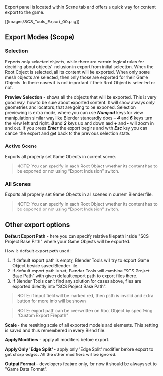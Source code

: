 Export panel is located within Scene tab and offers a quick way for content export to the game.

[[images/SCS_Tools_Export_00.png]]

## Export Modes (Scope)

### Selection

Exports only selected objects, while there are certain logical rules for deciding about objects' inclusion in export from initial selection. When the Root Object is selected, all its content will be exported. When only some mesh objects are selected, then only those are exported for their Game Objects. In these cases it is not important if their Root Object is selected or not.

**Preview Selection** - shows all the objects that will be exported. This is very good way, how to be sure about exported content. It will show always only geometries and locators, that are going to be exported. Selection previewing is extra mode, where you can use ***Numpad*** keys for view manipulation similar way like Blender standardly does – ***4*** and ***6*** keys turn the view left and right, ***8*** and ***2*** keys up and down and ***+*** and ***-*** will zoom in and out. If you press ***Enter*** the export begins and with ***Esc*** key you can cancel the export and get back to the previous selection state.


### Active Scene

Exports all properly set Game Objects in current scene. 
> NOTE: You can specify in each Root Object whether its content has to be exported or not using “Export Inclusion” switch.


### All Scenes

Exports all properly set Game Objects in all scenes in current Blender file.
> NOTE: You can specify in each Root Object whether its content has to be exported or not using “Export Inclusion” switch.


## Other export options

**Default Export Path** - here you can specify relative filepath inside "SCS Project Base Path" where your Game Objects will be exported. 

How is default export path used:

1. If default export path is empty, Blender Tools will try to export Game Object beside saved Blender file.
2. If default export path is set, Blender Tools will combine "SCS Project Base Path" with given default export path to export files there.
3. If Blender Tools can't find any solution for cases above, files are exported directly into "SCS Project Base Path".

> NOTE: if input field will be marked red, then path is invalid and extra button for more info will be shown

> NOTE: export path can be overwritten on Root Object by specifying "Custom Export Filepath"


**Scale** - the resulting scale of all exported models and elements. This setting is saved and thus remembered in every Blend file.


**Apply Modifiers** - apply all modifiers before export.


**Apply Only 'Edge Split'** - apply only 'Edge Split' modifier before export to get sharp edges. All the other modifiers will be ignored.

**Output Format** - developers feature only, for now it should be always set to "Game Data Format".
